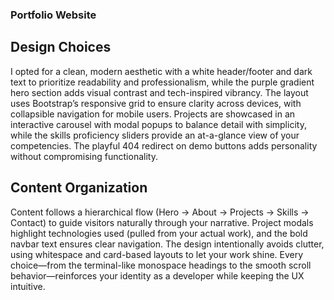 ### Portfolio Website

## Design Choices

I opted for a clean, modern aesthetic with a white header/footer and dark text to prioritize readability and professionalism, while the purple gradient hero section adds visual contrast and tech-inspired vibrancy. The layout uses Bootstrap’s responsive grid to ensure clarity across devices, with collapsible navigation for mobile users. Projects are showcased in an interactive carousel with modal popups to balance detail with simplicity, while the skills proficiency sliders provide an at-a-glance view of your competencies. The playful 404 redirect on demo buttons adds personality without compromising functionality.

## Content Organization

Content follows a hierarchical flow (Hero → About → Projects → Skills → Contact) to guide visitors naturally through your narrative. Project modals highlight technologies used (pulled from your actual work), and the bold navbar text ensures clear navigation. The design intentionally avoids clutter, using whitespace and card-based layouts to let your work shine. Every choice—from the terminal-like monospace headings to the smooth scroll behavior—reinforces your identity as a developer while keeping the UX intuitive.
